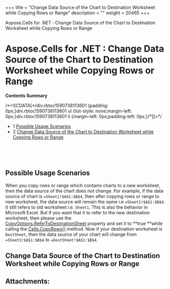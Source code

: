 +++
title = "Change Data Source of the Chart to Destination Worksheet while Copying Rows or Range" 
description = "" 
weight = 20465 
+++

Aspose.Cells for .NET : Change Data Source of the Chart to Destination Worksheet while Copying Rows or Range  

# Aspose.Cells for .NET : Change Data Source of the Chart to Destination Worksheet while Copying Rows or Range


**Contents Summary**

/\*<!\[CDATA\[\*/div.rbtoc1590738113601 {padding: 0px;}div.rbtoc1590738113601 ul {list-style: none;margin-left: 0px;}div.rbtoc1590738113601 li {margin-left: 0px;padding-left: 0px;}/\*\]\]>\*/

*   1 [Possible Usage Scenarios](#ChangeDataSourceoftheCharttoDestinationWorksheetwhileCopyingRowsorRange-PossibleUsageScenarios)
*   2 [Change Data Source of the Chart to Destination Worksheet while Copying Rows or Range](#ChangeDataSourceoftheCharttoDestinationWorksheetwhileCopyingRowsorRange-ChangeDataSourceoftheCharttoDestinationWorksheetwhileCopyingRowsorRange)

 

 

## Possible Usage Scenarios

When you copy rows or range which contains charts to a new worksheet, then the data source of the chart does not change. For example, if the data source of chart is `=Sheet1!$A$1:$B$4`, then after copying rows or range to new worksheet, the data source will remain the same i.e `=Sheet1!$A$1:$B$4`. It still refers to old worksheet i.e. `Sheet1`. This is also the behavior in Microsoft Excel. But if you want that it to refer to the new destination worksheet, then please use the [CopyOptions.ReferToDestinationSheet](https://apireference.aspose.com/net/cells/aspose.cells/copyoptions/properties/refertodestinationsheet) property and set it to **true **while calling the [Cells.CopyRows()](https://apireference.aspose.com/net/cells/aspose.cells/cells/methods/copyrows/index) method. Now if your destination worksheet is `DestSheet`, then the data source of your chart will change from `=Sheet1!$A$1:$B$4` to `=DestSheet!$A$1:$B$4`.

## Change Data Source of the Chart to Destination Worksheet while Copying Rows or Range



## Attachments:


